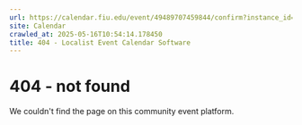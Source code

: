 ```yaml
---
url: https://calendar.fiu.edu/event/49489707459844/confirm?instance_id=49489707473164&return=https%3A%2F%2Fcalendar.fiu.edu%2Fmiami_beach_urban_studios_364
site: Calendar
crawled_at: 2025-05-16T10:54:14.178450
title: 404 - Localist Event Calendar Software
---
```


# 404 - not found
We couldn't find the page on this community event platform.
